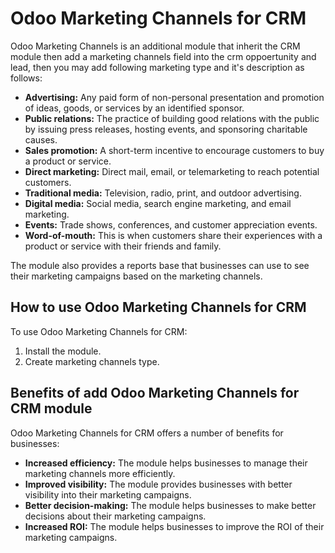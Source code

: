 # Odoo Marketing Channels for CRM

Odoo Marketing Channels is an additional module that inherit the CRM module then add a marketing channels field into the crm oppoertunity and lead, then you may add following marketing type and it's description as follows:

* **Advertising:** Any paid form of non-personal presentation and promotion of ideas, goods, or services by an identified sponsor.
* **Public relations:** The practice of building good relations with the public by issuing press releases, hosting events, and sponsoring charitable causes.
* **Sales promotion:** A short-term incentive to encourage customers to buy a product or service.
* **Direct marketing:** Direct mail, email, or telemarketing to reach potential customers.
* **Traditional media:** Television, radio, print, and outdoor advertising.
* **Digital media:** Social media, search engine marketing, and email marketing.
* **Events:** Trade shows, conferences, and customer appreciation events.
* **Word-of-mouth:** This is when customers share their experiences with a product or service with their friends and family.

The module also provides a reports base that businesses can use to see their marketing campaigns based on the marketing channels.

## How to use Odoo Marketing Channels for CRM

To use Odoo Marketing Channels for CRM:

1. Install the module.
2. Create marketing channels type.

## Benefits of add Odoo Marketing Channels for CRM module

Odoo Marketing Channels for CRM offers a number of benefits for businesses:

* **Increased efficiency:** The module helps businesses to manage their marketing channels more efficiently.
* **Improved visibility:** The module provides businesses with better visibility into their marketing campaigns.
* **Better decision-making:** The module helps businesses to make better decisions about their marketing campaigns.
* **Increased ROI:** The module helps businesses to improve the ROI of their marketing campaigns.
